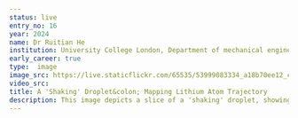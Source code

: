 ```yaml
---
status: live
entry_no: 16
year: 2024
name: Dr Ruitian He
institution: University College London, Department of mechanical engineering
early_career: true
type:  image 
image_src: https://live.staticflickr.com/65535/53999083334_a18b70ee12_c_d.jpg
video_src: 
title: A 'Shaking' Droplet&colon; Mapping Lithium Atom Trajectory
description: This image depicts a slice of a 'shaking' droplet, showing large fluctuations due to atom motion and gas release during the droplet explosion. We conducted reactive molecular dynamics simulations using LAMMPS to visualize the atom dynamics within the droplet on ARCHER2. The streamline in this image represents the trajectory of lithium atoms over 1 femtosecond, demonstrating rigorous motion of lithium atoms during the explosion. This image was generated using Ovitio post-processing software.
---
```

